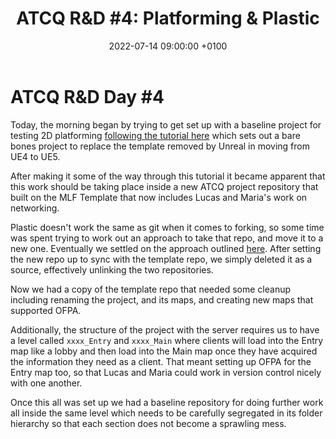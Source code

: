 ﻿---
layout: post 
title:  "ATCQ R&D #4: Platforming & Plastic"
date:   2022-07-14 09:00:00 +0100 
categories: [unreal, atcq]
---

# ATCQ R&D Day #4

Today, the morning began by trying to get set up with a baseline project for testing 2D platforming [following the tutorial here](https://www.youtube.com/watch?v=ZTsDv2jdTsg) which sets out a bare bones project to replace the template removed by Unreal in moving from UE4 to UE5.

After making it some of the way through this tutorial it became apparent that this work should be taking place inside a new ATCQ project repository that built on the MLF Template that now includes Lucas and Maria's work on networking.

Plastic doesn't work the same as git when it comes to forking, so some time was spent trying to work out an approach to take that repo, and move it to a new one. Eventually we settled on the approach outlined [here](https://www.plasticscm.com/documentation/gui/plastic-scm-version-control-gui-guide#Chapter23:TheSynchronizationview). After setting the new repo up to sync with the template repo, we simply deleted it as a source, effectively unlinking the two repositories.

Now we had a copy of the template repo that needed some cleanup including renaming the project, and its maps, and creating new maps that supported OFPA.

Additionally, the structure of the project with the server requires us to have a level called `xxxx_Entry` and `xxxx_Main` where clients will load into the Entry map like a lobby and then load into the Main map once they have acquired the information they need as a client. That meant setting up OFPA for the Entry map too, so that Lucas and Maria could work in version control nicely with one another.

Once this all was set up we had a baseline repository for doing further work all inside the same level which needs to be carefully segregated in its folder hierarchy so that each section does not become a sprawling mess.

